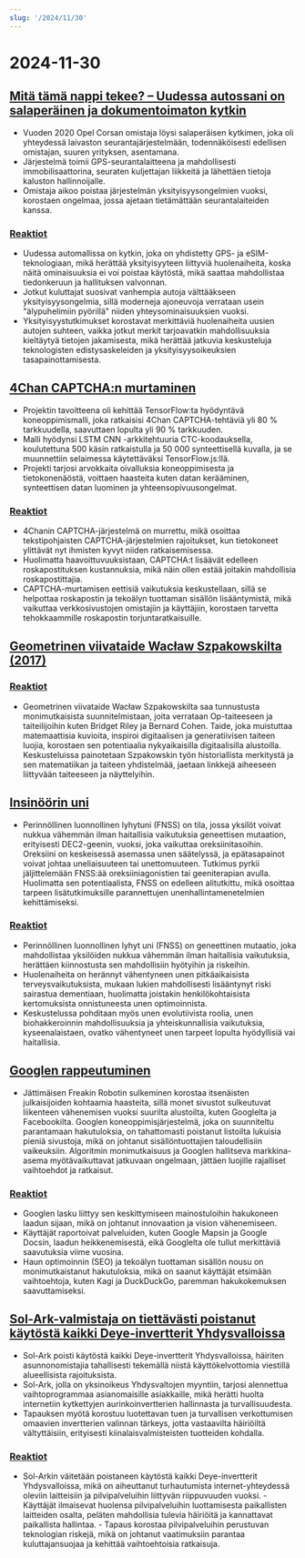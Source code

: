 ```yaml
---
slug: '/2024/11/30'
---
```


# 2024-11-30

## [Mitä tämä nappi tekee? – Uudessa autossani on salaperäinen ja dokumentoimaton kytkin](https://blog.koenvh.nl/what-does-this-button-do-cm42u2oi7000a09l42f54g2pr)

- Vuoden 2020 Opel Corsan omistaja löysi salaperäisen kytkimen, joka oli yhteydessä laivaston seurantajärjestelmään, todennäköisesti edellisen omistajan, suuren yrityksen, asentamana.
- Järjestelmä toimii GPS-seurantalaitteena ja mahdollisesti immobilisaattorina, seuraten kuljettajan liikkeitä ja lähettäen tietoja kaluston hallinnoijalle.
- Omistaja aikoo poistaa järjestelmän yksityisyysongelmien vuoksi, korostaen ongelmaa, jossa ajetaan tietämättään seurantalaiteiden kanssa.

### [Reaktiot](https://news.ycombinator.com/item?id=42276620)

- Uudessa automallissa on kytkin, joka on yhdistetty GPS- ja eSIM-teknologiaan, mikä herättää yksityisyyteen liittyviä huolenaiheita, koska näitä ominaisuuksia ei voi poistaa käytöstä, mikä saattaa mahdollistaa tiedonkeruun ja hallituksen valvonnan.
- Jotkut kuluttajat suosivat vanhempia autoja välttääkseen yksityisyysongelmia, sillä moderneja ajoneuvoja verrataan usein "älypuhelimiin pyörillä" niiden yhteysominaisuuksien vuoksi.
- Yksityisyystutkimukset korostavat merkittäviä huolenaiheita uusien autojen suhteen, vaikka jotkut merkit tarjoavatkin mahdollisuuksia kieltäytyä tietojen jakamisesta, mikä herättää jatkuvia keskusteluja teknologisten edistysaskeleiden ja yksityisyysoikeuksien tasapainottamisesta.

## [4Chan CAPTCHA:n murtaminen](https://www.nullpt.rs/breaking-the-4chan-captcha)

- Projektin tavoitteena oli kehittää TensorFlow:ta hyödyntävä koneoppimismalli, joka ratkaisisi 4Chan CAPTCHA-tehtäviä yli 80 % tarkkuudella, saavuttaen lopulta yli 90 % tarkkuuden.
- Malli hyödynsi LSTM CNN -arkkitehtuuria CTC-koodauksella, koulutettuna 500 käsin ratkaistulla ja 50 000 synteettisellä kuvalla, ja se muunnettiin selaimessa käytettäväksi TensorFlow.js:llä.
- Projekti tarjosi arvokkaita oivalluksia koneoppimisesta ja tietokonenäöstä, voittaen haasteita kuten datan kerääminen, synteettisen datan luominen ja yhteensopivuusongelmat.

### [Reaktiot](https://news.ycombinator.com/item?id=42276865)

- 4Chanin CAPTCHA-järjestelmä on murrettu, mikä osoittaa tekstipohjaisten CAPTCHA-järjestelmien rajoitukset, kun tietokoneet ylittävät nyt ihmisten kyvyt niiden ratkaisemisessa.
- Huolimatta haavoittuvuuksistaan, CAPTCHA:t lisäävät edelleen roskapostituksen kustannuksia, mikä näin ollen estää joitakin mahdollisia roskapostittajia.
- CAPTCHA-murtamisen eettisiä vaikutuksia keskustellaan, sillä se helpottaa roskapostin ja tekoälyn tuottaman sisällön lisääntymistä, mikä vaikuttaa verkkosivustojen omistajiin ja käyttäjiin, korostaen tarvetta tehokkaammille roskapostin torjuntaratkaisuille.

## [Geometrinen viivataide Wacław Szpakowskilta (2017)](https://www.theparisreview.org/blog/2017/02/15/rhythmical-lines/)

### [Reaktiot](https://news.ycombinator.com/item?id=42277850)

- Geometrinen viivataide Wacław Szpakowskilta saa tunnustusta monimutkaisista suunnitelmistaan, joita verrataan Op-taiteeseen ja taiteilijoihin kuten Bridget Riley ja Bernard Cohen. Taide, joka muistuttaa matemaattisia kuvioita, inspiroi digitaalisen ja generatiivisen taiteen luojia, korostaen sen potentiaalia nykyaikaisilla digitaalisilla alustoilla. Keskusteluissa painotetaan Szpakowskin työn historiallista merkitystä ja sen matematiikan ja taiteen yhdistelmää, jaetaan linkkejä aiheeseen liittyvään taiteeseen ja näyttelyihin.

## [Insinöörin uni](https://minjunes.ai/posts/sleep/index.html)

- Perinnöllinen luonnollinen lyhytuni (FNSS) on tila, jossa yksilöt voivat nukkua vähemmän ilman haitallisia vaikutuksia geneettisen mutaation, erityisesti DEC2-geenin, vuoksi, joka vaikuttaa oreksiinitasoihin. Oreksiini on keskeisessä asemassa unen säätelyssä, ja epätasapainot voivat johtaa uneliaisuuteen tai unettomuuteen. Tutkimus pyrkii jäljittelemään FNSS:ää oreksiiniagonistien tai geeniterapian avulla. Huolimatta sen potentiaalista, FNSS on edelleen alitutkittu, mikä osoittaa tarpeen lisätutkimuksille parannettujen unenhallintamenetelmien kehittämiseksi.

### [Reaktiot](https://news.ycombinator.com/item?id=42279454)

- Perinnöllinen luonnollinen lyhyt uni (FNSS) on geneettinen mutaatio, joka mahdollistaa yksilöiden nukkua vähemmän ilman haitallisia vaikutuksia, herättäen kiinnostusta sen mahdollisiin hyötyihin ja riskeihin.
- Huolenaiheita on herännyt vähentyneen unen pitkäaikaisista terveysvaikutuksista, mukaan lukien mahdollisesti lisääntynyt riski sairastua dementiaan, huolimatta joistakin henkilökohtaisista kertomuksista onnistuneesta unen optimoinnista.
- Keskustelussa pohditaan myös unen evolutiivista roolia, unen biohakkeroinnin mahdollisuuksia ja yhteiskunnallisia vaikutuksia, kyseenalaistaen, ovatko vähentyneet unen tarpeet lopulta hyödyllisiä vai haitallisia.

## [Googlen rappeutuminen](https://www.baldurbjarnason.com/2024/the-deterioration-of-google/)

- Jättimäisen Freakin Robotin sulkeminen korostaa itsenäisten julkaisijoiden kohtaamia haasteita, sillä monet sivustot sulkeutuvat liikenteen vähenemisen vuoksi suurilta alustoilta, kuten Googlelta ja Facebookilta. Googlen koneoppimisjärjestelmä, joka on suunniteltu parantamaan hakutuloksia, on tahattomasti poistanut listoilta lukuisia pieniä sivustoja, mikä on johtanut sisällöntuottajien taloudellisiin vaikeuksiin. Algoritmin monimutkaisuus ja Googlen hallitseva markkina-asema myötävaikuttavat jatkuvaan ongelmaan, jättäen luojille rajalliset vaihtoehdot ja ratkaisut.

### [Reaktiot](https://news.ycombinator.com/item?id=42277673)

- Googlen lasku liittyy sen keskittymiseen mainostuloihin hakukoneen laadun sijaan, mikä on johtanut innovaation ja vision vähenemiseen.
- Käyttäjät raportoivat palveluiden, kuten Google Mapsin ja Google Docsin, laadun heikkenemisestä, eikä Googlelta ole tullut merkittäviä saavutuksia viime vuosina.
- Haun optimoinnin (SEO) ja tekoälyn tuottaman sisällön nousu on monimutkaistanut hakutuloksia, mikä on saanut käyttäjät etsimään vaihtoehtoja, kuten Kagi ja DuckDuckGo, paremman hakukokemuksen saavuttamiseksi.

## [Sol-Ark-valmistaja on tiettävästi poistanut käytöstä kaikki Deye-invertterit Yhdysvalloissa](https://solarboi.com/2024/11/17/sol-ark-oem-disables-all-deye-inverters-in-the-us/)

- Sol-Ark poisti käytöstä kaikki Deye-invertterit Yhdysvalloissa, häiriten asunnonomistajia tahallisesti tekemällä niistä käyttökelvottomia viestillä alueellisista rajoituksista.
- Sol-Ark, jolla on yksinoikeus Yhdysvaltojen myyntiin, tarjosi alennettua vaihtoprogrammaa asianomaisille asiakkaille, mikä herätti huolta internetiin kytkettyjen aurinkoinvertterien hallinnasta ja turvallisuudesta.
- Tapauksen myötä korostuu luotettavan tuen ja turvallisen verkottumisen omaavien invertterien valinnan tärkeys, jotta vastaavilta häiriöiltä vältyttäisiin, erityisesti kiinalaisvalmisteisten tuotteiden kohdalla.

### [Reaktiot](https://news.ycombinator.com/item?id=42279010)

- Sol-Arkin väitetään poistaneen käytöstä kaikki Deye-invertterit Yhdysvalloissa, mikä on aiheuttanut turhautumista internet-yhteydessä oleviin laitteisiin ja pilvipalveluihin liittyvän riippuvuuden vuoksi. - Käyttäjät ilmaisevat huolensa pilvipalveluihin luottamisesta paikallisten laitteiden osalta, peläten mahdollisia tulevia häiriöitä ja kannattavat paikallista hallintaa. - Tapaus korostaa pilvipalveluihin perustuvan teknologian riskejä, mikä on johtanut vaatimuksiin parantaa kuluttajansuojaa ja kehittää vaihtoehtoisia ratkaisuja.

<head>
  <meta property="og:title" content="Mitä tämä nappi tekee? – Uudessa autossani on salaperäinen ja dokumentoimaton kytkin" />
  <meta property="og:type" content="website" />
  <meta property="og:image" content="https://og.cho.sh/api/og/?title=Mit%C3%A4%20t%C3%A4m%C3%A4%20nappi%20tekee%3F%20%E2%80%93%20Uudessa%20autossani%20on%20salaper%C3%A4inen%20ja%20dokumentoimaton%20kytkin&subheading=lauantaina%2030.%20marraskuuta%202024%3A%20Hacker%20News%20yhteenveto" />
</head>
